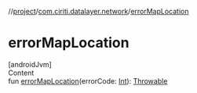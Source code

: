 //[project](../index.md)/[com.ciriti.datalayer.network](index.md)/[errorMapLocation](error-map-location.md)



# errorMapLocation  
[androidJvm]  
Content  
fun [errorMapLocation](error-map-location.md)(errorCode: [Int](https://kotlinlang.org/api/latest/jvm/stdlib/kotlin/-int/index.html)): [Throwable](https://kotlinlang.org/api/latest/jvm/stdlib/kotlin/-throwable/index.html)  



